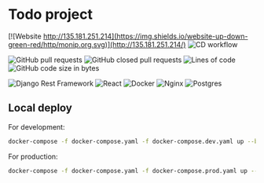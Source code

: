 # Todo project

[![Website http://135.181.251.214](https://img.shields.io/website-up-down-green-red/http/monip.org.svg)](http://135.181.251.214/)
![CD workflow](https://github.com/Ogeidy/todo-project/actions/workflows/cd.yaml/badge.svg)

![GitHub pull requests](https://img.shields.io/github/issues-pr/Ogeidy/todo-project)
![GitHub closed pull requests](https://img.shields.io/github/issues-pr-closed/Ogeidy/todo-project)
![Lines of code](https://img.shields.io/tokei/lines/github/Ogeidy/todo-project)
![GitHub code size in bytes](https://img.shields.io/github/languages/code-size/Ogeidy/todo-project)


![Django Rest Framework](https://img.shields.io/badge/DJANGO-REST-ff1709?style=for-the-badge&logo=django&logoColor=white&color=ff1709)
![React](https://img.shields.io/badge/react-%2320232a.svg?style=for-the-badge&logo=react&logoColor=%2361DAFB)
![Docker](https://img.shields.io/badge/docker-%230db7ed.svg?style=for-the-badge&logo=docker&logoColor=white)
![Nginx](https://img.shields.io/badge/nginx-%23009639.svg?style=for-the-badge&logo=nginx&logoColor=white)
![Postgres](https://img.shields.io/badge/postgres-%23316192.svg?style=for-the-badge&logo=postgresql&logoColor=white)


## Local deploy

For development:
```bash
docker-compose -f docker-compose.yaml -f docker-compose.dev.yaml up --build
```


For production:
```bash
docker-compose -f docker-compose.yaml -f docker-compose.prod.yaml up --build
```